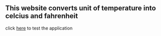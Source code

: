 ## This website converts unit of temperature into celcius and fahrenheit

click [here](https://jashan201.github.io/temperature-convertor/) to test the application